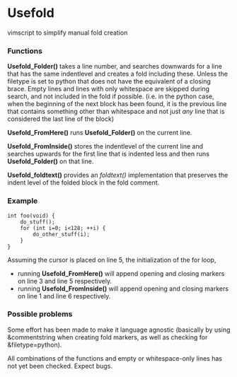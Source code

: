Usefold
========

vimscript to simplify manual fold creation

### Functions
**Usefold_Folder()** takes a line number, and searches downwards for a line that has the same
indentlevel and creates a fold including these. Unless the filetype is set to python that
does not have the equivalent of a closing brace.
Empty lines and lines with only whitespace are skipped during search, and not included
in the fold if possible. (i.e. in the python case, when the beginning of the next block
has been found, it is the previous line that contains something other than whitespace
and not just *any* line that is considered the last line of the block)

**Usefold_FromHere()** runs **Usefold_Folder()** on the current line.

**Usefold_FromInside()** stores the indentlevel of the current line and searches upwards for
the first line that is indented less and then runs **Usefold_Folder()** on that line.

**Usefold_foldtext()** provides an *foldtext()* implementation that preserves the indent level
of the folded block in the fold comment.

### Example
    int foo(void) {
        do_stuff();
        for (int i=0; i<128; ++i) {
            do_other_stuff(i);
        }
    }

Assuming the cursor is placed on line 5, the initialization of the for loop,

- running **Usefold_FromHere()** will append opening and closing markers on line 3 and line 5 respectively.
- running **Usefold_FromInside()** will append opening and closing markers on line 1 and line 6 respectively.


### Possible problems
Some effort has been made to make it language agnostic (basically by using &commentstring
when creating fold markers, as well as checking for &filetype=python).

All combinations of the functions and empty or whitespace-only lines has not yet been checked. Expect bugs.
